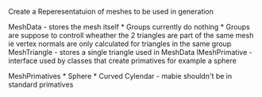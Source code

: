 Create a Reperesentatuion of meshes to be used in generation

MeshData - stores the mesh itself
    * Groups currently do nothing
    * Groups are suppose to controll wheather the 2 triangles are part of the same mesh ie vertex normals are only calculated for triangles in the same group
MeshTriangle - stores a single triangle used in MeshData
IMeshPrimative - interface used by classes that create primatives for example a sphere 

MeshPrimatives
    * Sphere
    * Curved Cylendar - mabie shouldn't be in standard primatives
